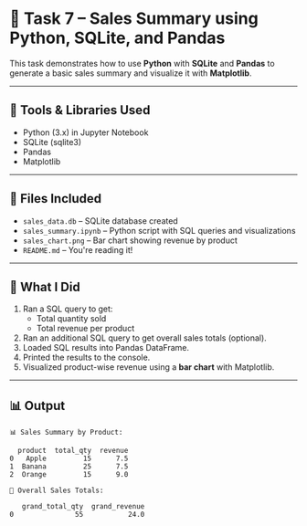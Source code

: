 # 🧮 Task 7 – Sales Summary using Python, SQLite, and Pandas

This task demonstrates how to use **Python** with **SQLite** and **Pandas** to generate a basic sales summary and visualize it with **Matplotlib**.

---

## 🔧 Tools & Libraries Used
- Python (3.x) in Jupyter Notebook
- SQLite (sqlite3)
- Pandas
- Matplotlib

---

## 📁 Files Included
- `sales_data.db` – SQLite database created 
- `sales_summary.ipynb` – Python script with SQL queries and visualizations
- `sales_chart.png` – Bar chart showing revenue by product
- `README.md` – You're reading it!

---

## 🧪 What I Did

1. Ran a SQL query to get:
   - Total quantity sold
   - Total revenue per product
2. Ran an additional SQL query to get overall sales totals (optional).
3. Loaded SQL results into Pandas DataFrame.
4. Printed the results to the console.
5. Visualized product-wise revenue using a **bar chart** with Matplotlib.

---

## 📊 Output

```text
📊 Sales Summary by Product:

  product  total_qty  revenue
0   Apple         15      7.5
1  Banana         25      7.5
2  Orange         15      9.0

🧾 Overall Sales Totals:

   grand_total_qty  grand_revenue
0               55           24.0
